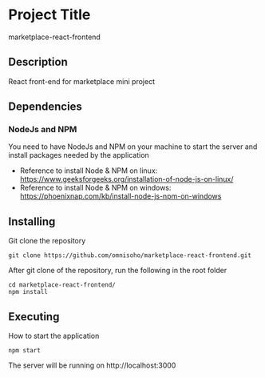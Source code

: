 # Project Title

marketplace-react-frontend

## Description

React front-end for marketplace mini project

## Dependencies

### NodeJs and NPM

You need to have NodeJs and NPM on your machine to start the server and install packages needed by the application

- Reference to install Node & NPM on linux: https://www.geeksforgeeks.org/installation-of-node-js-on-linux/
- Reference to install Node & NPM on windows: https://phoenixnap.com/kb/install-node-js-npm-on-windows

## Installing

Git clone the repository

```
git clone https://github.com/omnisoho/marketplace-react-frontend.git
```

After git clone of the repository, run the following in the root folder

```
cd marketplace-react-frontend/
npm install
```

## Executing

How to start the application

```
npm start
```
The server will be running on http://localhost:3000
